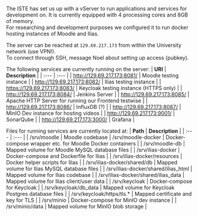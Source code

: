 The ISTE has set us up with a vServer to run applications and services for development on.
It is currently equipped with 4 processing cores and 8GB of memory.  
For researching and development purposes we configured it to run docker hosting instances of Moodle and Ilias.

The server can be reached at `129.69.217.173` from within the University network (use VPN!).  
To connect through SSH, message Noel about setting up access (pubkey).  

The following services are currently running on the server:
| **URI** | **Description** |
| :--- | :--- |
| http://129.69.217.173:8081/ | Moodle testing instance |
| http://129.69.217.173:8082/ | Ilias testing instance |
| https://129.69.217.173:8083/ | Keycloak testing instance (HTTPS only) |
| http://129.69.217.173:8084/  | Jenkins Server | 
| http://129.69.217.173:8085/  | Apache HTTP Server for running our Frontend testwise |
| http://129.69.217.173:8086/  | InfluxDB (?) |
| http://129.69.217.173:8087/ | MinIO Dev instance for hosting videos |
| http://129.69.217.173:9001/  | SonarQube |
| http://129.69.217.173:3000/ | Grafana |

Files for running services are currently located at:
| **Path** | **Description** |
| :--- | :--- |
| /srv/moodle | Moodle codebase 
| /srv/moodle-docker | Docker-compose wrapper etc. for Moodle Docker containers |
| /srv/moodle-db | Mapped volume for Moodle MySQL database files |
| /srv/ilias-docker | Docker-compose and Dockerfile for Ilias |
| /srv/ilias-docker/resources | Docker helper scripts for Ilias |
| /srv/ilias-docker/shared/db | Mapped volume for Ilias MySQL database files |
| /srv/ilias-docker/shared/ilias_html | Mapped volume for Ilias codebase |
| /srv/ilias-docker/shared/ilias_data | Mapped volume for Ilias client/user data |
| /srv/keycloak | Docker-compose for Keycloak |
| /srv/keycloak/db_data | Mapped volume for Keycloak Postgres database files |
| /srv/keycloak/https/tls.* | Mapped certificate and key for TLS |
| /srv/minio | Docker-compose for MinIO dev instance |
| /srv/minio/data | Mapped volume for MinIO blob storage |
